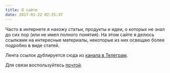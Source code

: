 ```yaml
---
title: О сайте
date: 2017-01-22 02:25:37
---
```

Часто в интернете я нахожу статьи, продукты и идеи, о которых не знал до сих пор (или не имел полного понятия). На этом сайте я делюсь ссылками на интересные материалы, некоторые из них освещаю более подробно в виде статей.

Лента ссылок дублируется сюда из [канала в Телеграм](https://t.me/void0io).

Для связи воспользуйтесь [почтой](mailto:contact@pashutk.ru).